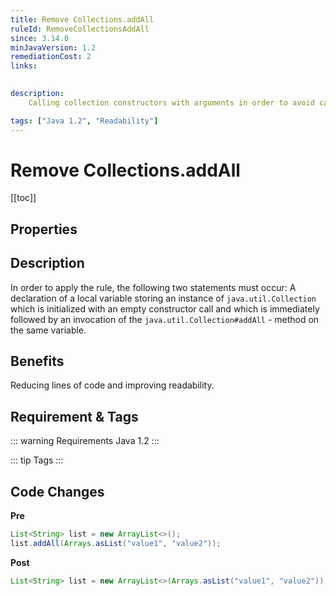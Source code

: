 ```yaml
---
title: Remove Collections.addAll
ruleId: RemoveCollectionsAddAll
since: 3.14.0
minJavaVersion: 1.2
remediationCost: 2
links:

    
description:
    Calling collection constructors with arguments in order to avoid calls of addAll.

tags: ["Java 1.2", "Readability"]
---
```


# Remove Collections.addAll

[[toc]]

## Properties

<RuleProperties />


## Description

In order to apply the rule, the following two statements must occur: A declaration of a local variable storing an instance of  `java.util.Collection` which is initialized with an empty constructor call and which is immediately followed by an invocation of the `java.util.Collection#addAll` - method on the same variable.

## Benefits

Reducing lines of code and improving readability.

## Requirement & Tags

::: warning Requirements
Java 1.2
:::

::: tip Tags
<TagLinks />
:::

## Code Changes

__Pre__
```java
List<String> list = new ArrayList<>();
list.addAll(Arrays.asList("value1", "value2"));
```

__Post__
```java
List<String> list = new ArrayList<>(Arrays.asList("value1", "value2"));
```
<VersionNotice />

